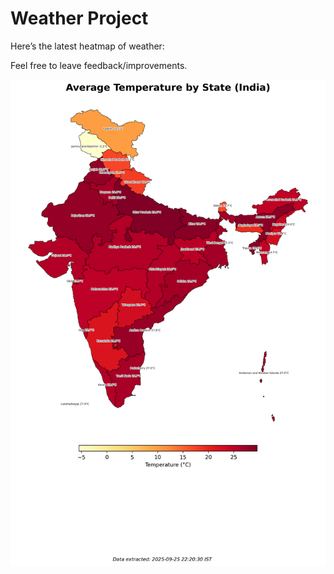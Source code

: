 # Weather Project

Here’s the latest heatmap of weather:

Feel free to leave feedback/improvements.

![India Heatmap](docs/assets/india_heatmap.png?v=D572D8)

